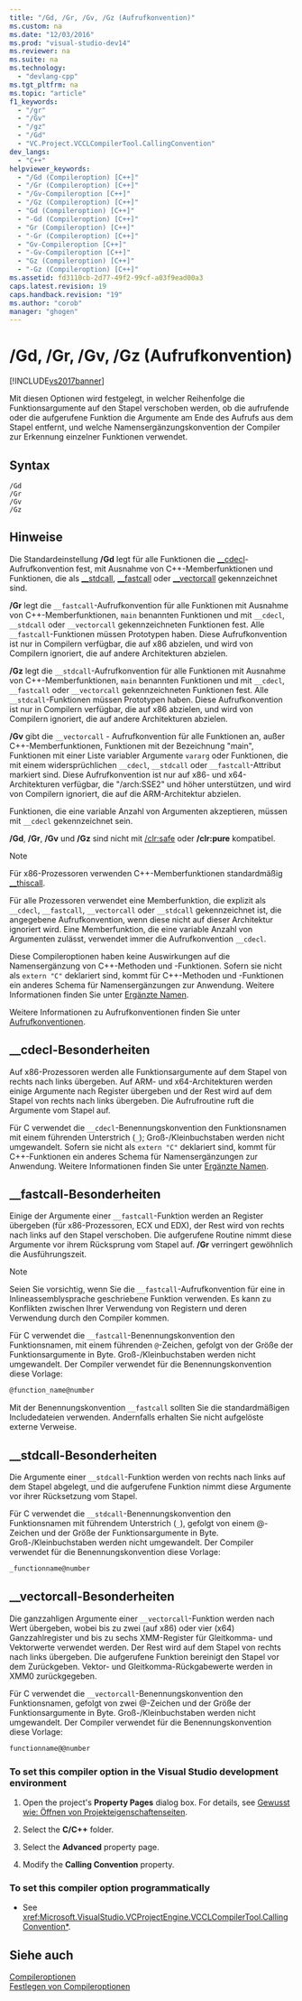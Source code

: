 ```yaml
---
title: "/Gd, /Gr, /Gv, /Gz (Aufrufkonvention)"
ms.custom: na
ms.date: "12/03/2016"
ms.prod: "visual-studio-dev14"
ms.reviewer: na
ms.suite: na
ms.technology: 
  - "devlang-cpp"
ms.tgt_pltfrm: na
ms.topic: "article"
f1_keywords: 
  - "/gr"
  - "/Gv"
  - "/gz"
  - "/Gd"
  - "VC.Project.VCCLCompilerTool.CallingConvention"
dev_langs: 
  - "C++"
helpviewer_keywords: 
  - "/Gd (Compileroption) [C++]"
  - "/Gr (Compileroption) [C++]"
  - "/Gv-Compileroption [C++]"
  - "/Gz (Compileroption) [C++]"
  - "Gd (Compileroption) [C++]"
  - "-Gd (Compileroption) [C++]"
  - "Gr (Compileroption) [C++]"
  - "-Gr (Compileroption) [C++]"
  - "Gv-Compileroption [C++]"
  - "-Gv-Compileroption [C++]"
  - "Gz (Compileroption) [C++]"
  - "-Gz (Compileroption) [C++]"
ms.assetid: fd3110cb-2d77-49f2-99cf-a03f9ead00a3
caps.latest.revision: 19
caps.handback.revision: "19"
ms.author: "corob"
manager: "ghogen"
---
```

# /Gd, /Gr, /Gv, /Gz (Aufrufkonvention)
[!INCLUDE[vs2017banner](../../assembler/inline/includes/vs2017banner.md)]

Mit diesen Optionen wird festgelegt, in welcher Reihenfolge die Funktionsargumente auf den Stapel verschoben werden, ob die aufrufende oder die aufgerufene Funktion die Argumente am Ende des Aufrufs aus dem Stapel entfernt, und welche Namensergänzungskonvention der Compiler zur Erkennung einzelner Funktionen verwendet.  
  
## Syntax  
  
```  
/Gd  
/Gr  
/Gv  
/Gz  
```  
  
## Hinweise  
 Die Standardeinstellung **\/Gd** legt für alle Funktionen die [\_\_cdecl](../../cpp/cdecl.md)\-Aufrufkonvention fest, mit Ausnahme von C\+\+\-Memberfunktionen und Funktionen, die als [\_\_stdcall](../../cpp/stdcall.md), [\_\_fastcall](../../cpp/fastcall.md) oder [\_\_vectorcall](../../cpp/vectorcall.md) gekennzeichnet sind.  
  
 **\/Gr** legt die `__fastcall`\-Aufrufkonvention für alle Funktionen mit Ausnahme von C\+\+\-Memberfunktionen, `main` benannten Funktionen und mit `__cdecl`, `__stdcall` oder `__vectorcall` gekennzeichneten Funktionen fest.  Alle `__fastcall`\-Funktionen müssen Prototypen haben.  Diese Aufrufkonvention ist nur in Compilern verfügbar, die auf x86 abzielen, und wird von Compilern ignoriert, die auf andere Architekturen abzielen.  
  
 **\/Gz** legt die `__stdcall`\-Aufrufkonvention für alle Funktionen mit Ausnahme von C\+\+\-Memberfunktionen, `main` benannten Funktionen und mit `__cdecl`, `__fastcall` oder `__vectorcall` gekennzeichneten Funktionen fest.  Alle `__stdcall`\-Funktionen müssen Prototypen haben.  Diese Aufrufkonvention ist nur in Compilern verfügbar, die auf x86 abzielen, und wird von Compilern ignoriert, die auf andere Architekturen abzielen.  
  
 **\/Gv** gibt die `__vectorcall` \- Aufrufkonvention für alle Funktionen an, außer C\+\+\-Memberfunktionen, Funktionen mit der Bezeichnung "main", Funktionen mit einer Liste variabler Argumente `vararg` oder Funktionen, die mit einem widersprüchlichen `__cdecl`, `__stdcall` oder  `__fastcall`\-Attribut markiert sind.  Diese Aufrufkonvention ist nur auf x86\- und x64\-Architekturen verfügbar, die "\/arch:SSE2" und höher unterstützen, und wird von Compilern ignoriert, die auf die ARM\-Architektur abzielen.  
  
 Funktionen, die eine variable Anzahl von Argumenten akzeptieren, müssen mit `__cdecl` gekennzeichnet sein.  
  
 **\/Gd**, **\/Gr**, **\/Gv** und **\/Gz** sind nicht mit [\/clr:safe](../../build/reference/clr-common-language-runtime-compilation.md) oder **\/clr:pure** kompatibel.  
  
> [!NOTE]
>  Für x86\-Prozessoren verwenden C\+\+\-Memberfunktionen standardmäßig [\_\_thiscall](../../cpp/thiscall.md).  
  
 Für alle Prozessoren verwendet eine Memberfunktion, die explizit als `__cdecl`, `__fastcall`, `__vectorcall` oder `__stdcall` gekennzeichnet ist, die angegebene Aufrufkonvention, wenn diese nicht auf dieser Architektur ignoriert wird.  Eine Memberfunktion, die eine variable Anzahl von Argumenten zulässt, verwendet immer die Aufrufkonvention `__cdecl`.  
  
 Diese Compileroptionen haben keine Auswirkungen auf die Namensergänzung von C\+\+\-Methoden und \-Funktionen.  Sofern sie nicht als `extern "C"` deklariert sind, kommt für C\+\+\-Methoden und \-Funktionen ein anderes Schema für Namensergänzungen zur Anwendung.  Weitere Informationen finden Sie unter [Ergänzte Namen](../../build/reference/decorated-names.md).  
  
 Weitere Informationen zu Aufrufkonventionen finden Sie unter [Aufrufkonventionen](../../cpp/calling-conventions.md).  
  
## \_\_cdecl\-Besonderheiten  
 Auf x86\-Prozessoren werden alle Funktionsargumente auf dem Stapel von rechts nach links übergeben.  Auf ARM\- und x64\-Architekturen werden einige Argumente nach Register übergeben und der Rest wird auf dem Stapel von rechts nach links übergeben.  Die Aufrufroutine ruft die Argumente vom Stapel auf.  
  
 Für C verwendet die `__cdecl`\-Benennungskonvention den Funktionsnamen mit einem führenden Unterstrich \(`_`\); Groß\-\/Kleinbuchstaben werden nicht umgewandelt.  Sofern sie nicht als `extern "C"` deklariert sind, kommt für C\+\+\-Funktionen ein anderes Schema für Namensergänzungen zur Anwendung.  Weitere Informationen finden Sie unter [Ergänzte Namen](../../build/reference/decorated-names.md).  
  
## \_\_fastcall\-Besonderheiten  
 Einige der Argumente einer `__fastcall`\-Funktion werden an Register übergeben \(für x86\-Prozessoren, ECX und EDX\), der Rest wird von rechts nach links auf den Stapel verschoben.  Die aufgerufene Routine nimmt diese Argumente vor ihrem Rücksprung vom Stapel auf.  **\/Gr** verringert gewöhnlich die Ausführungszeit.  
  
> [!NOTE]
>  Seien Sie vorsichtig, wenn Sie die `__fastcall`\-Aufrufkonvention für eine in Inlineassemblysprache geschriebene Funktion verwenden.  Es kann zu Konflikten zwischen Ihrer Verwendung von Registern und deren Verwendung durch den Compiler kommen.  
  
 Für C verwendet die `__fastcall`\-Benennungskonvention den Funktionsnamen, mit einem führenden `@`\-Zeichen, gefolgt von der Größe der Funktionsargumente in Byte.  Groß\-\/Kleinbuchstaben werden nicht umgewandelt.  Der Compiler verwendet für die Benennungskonvention diese Vorlage:  
  
```c  
@function_name@number  
```  
  
 Mit der Benennungskonvention `__fastcall` sollten Sie die standardmäßigen Includedateien verwenden.  Andernfalls erhalten Sie nicht aufgelöste externe Verweise.  
  
## \_\_stdcall\-Besonderheiten  
 Die Argumente einer `__stdcall`\-Funktion werden von rechts nach links auf dem Stapel abgelegt, und die aufgerufene Funktion nimmt diese Argumente vor ihrer Rücksetzung vom Stapel.  
  
 Für C verwendet die `__stdcall`\-Benennungskonvention den Funktionsnamen mit führendem Unterstrich \(`_`\), gefolgt von einem @\-Zeichen und der Größe der Funktionsargumente in Byte.  Groß\-\/Kleinbuchstaben werden nicht umgewandelt.  Der Compiler verwendet für die Benennungskonvention diese Vorlage:  
  
```c  
_functionname@number  
```  
  
## \_\_vectorcall\-Besonderheiten  
 Die ganzzahligen Argumente einer `__vectorcall`\-Funktion werden nach Wert übergeben, wobei bis zu zwei \(auf x86\) oder vier \(x64\) Ganzzahlregister und bis zu sechs XMM\-Register für Gleitkomma\- und Vektorwerte verwendet werden. Der Rest wird auf dem Stapel von rechts nach links übergeben.  Die aufgerufene Funktion bereinigt den Stapel vor dem Zurückgeben.  Vektor\- und Gleitkomma\-Rückgabewerte werden in XMM0 zurückgegeben.  
  
 Für C verwendet die `__vectorcall`\-Benennungskonvention den Funktionsnamen, gefolgt von zwei @\-Zeichen und der Größe der Funktionsargumente in Byte.  Groß\-\/Kleinbuchstaben werden nicht umgewandelt.  Der Compiler verwendet für die Benennungskonvention diese Vorlage:  
  
```c  
functionname@@number  
```  
  
### To set this compiler option in the Visual Studio development environment  
  
1.  Open the project's **Property Pages** dialog box.  For details, see [Gewusst wie: Öffnen von Projekteigenschaftenseiten](../../misc/how-to-open-project-property-pages.md).  
  
2.  Select the **C\/C\+\+** folder.  
  
3.  Select the **Advanced** property page.  
  
4.  Modify the **Calling Convention** property.  
  
### To set this compiler option programmatically  
  
-   See <xref:Microsoft.VisualStudio.VCProjectEngine.VCCLCompilerTool.CallingConvention*>.  
  
## Siehe auch  
 [Compileroptionen](../../build/reference/compiler-options.md)   
 [Festlegen von Compileroptionen](../../build/reference/setting-compiler-options.md)